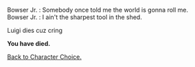 Bowser Jr. : Somebody once told me the world is gonna roll me.    
Bowser Jr. : I ain't the sharpest tool in the shed.   

Luigi dies cuz cring

**You have died.**

[Back to Character Choice.](../../characterchoice.md)

